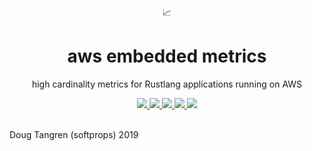 
<div align="center">
  📈
</div>

<h1 align="center">
  aws embedded metrics
</h1>

<p align="center">
   high cardinality metrics for Rustlang applications running on AWS
</p>

<div align="center">
  <a href="https://github.com/softprops/aws-embedded-metrics/actions">
    <img src="https://github.com/softprops/aws-embedded-metrics/workflows/Main/badge.svg"/>
  </a>
  <a href="https://crates.io/crates/aws-embedded-metrics">
    <img src="http://meritbadge.herokuapp.com/aws-embedded-metrics"/>
  </a>
  <a href="http://docs.rs/aws-embedded-metrics">
    <img src="https://docs.rs/aws-embedded-metrics/badge.svg"/>
  </a>
  <a href="https://softprops.github.io/aws-embedded-metrics">
   <img src="https://img.shields.io/badge/docs-master-green.svg"/>
  </a>
  <a href="LICENSE">
    <img src="https://img.shields.io/badge/license-MIT-brightgreen.svg"/>
  </a>
</div>

<br />


Doug Tangren (softprops) 2019